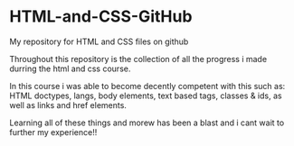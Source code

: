 # HTML-and-CSS-GitHub
My repository for HTML and CSS files on github

Throughout this repository is the collection of all 
the progress i made durring the html and css course.

In this course i was able to become decently competent with this such as: 
HTML doctypes, langs, body elements, text based tags, classes & ids, 
as well as links and href elements.

Learning all of these things and morew has been a blast and i cant wait to further my experience!!
